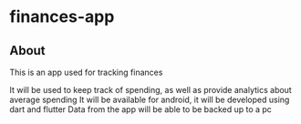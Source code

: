 # finances-app

## About

This is an app used for tracking finances

It will be used to keep track of spending, as well as provide analytics about average spending
It will be available for android, it will be developed using dart and flutter
Data from the app will be able to be backed up to a pc
